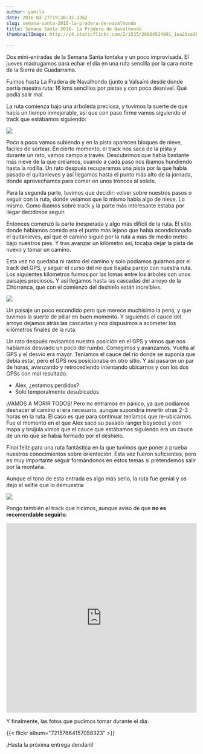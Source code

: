 ```yaml
---
author: yamila
date: 2016-03-27T19:30:32.336Z
slug: semana-santa-2016-la-pradera-de-navalhondo
title: Semana Santa 2016- La Pradera de Navalhondo
thumbnailImage: http://c4.staticflickr.com/2/1535/26004524891_1ea29ce3b3_c.jpg

---
```


Dos mini-entradas de la Semana Santa tontaka y un poco improvisada. El jueves madrugamos para echar el día en una ruta sencilla por la cara norte de la Sierra de Guadarrama.

Fuimos hasta La Pradera de Navalhondo (junto a Valsaín) desde donde partía nuestra ruta: 16 kms sencillos por pistas y con poco desnivel. Qué podía salir mal.

La ruta comienza bajo una arboleda preciosa, y tuvimos la suerte de que hacía un tiempo inmejorable, así que con paso firme vamos siguiendo el track que estábamos siguiendo:

<img src="http://c2.staticflickr.com/2/1682/26004525521_4b2cbcf80c_c.jpg"/>

Poco a poco vamos subiendo y en la pista aparecen bloques de nieve, fáciles de sortear. En cierto momento, el track nos saca de la pista y durante un rato, vamos campo a través. Descubrimos que había bastante más nieve de la que creíamos, cuando a cada paso nos íbamos hundiendo hasta la rodilla. Un rato después recuperamos una pista por la que había pasado el quitanieves y así llegamos hasta el punto más alto de la jornada, donde aprovechamos para comer en unos troncos al solete.

Para la segunda parte, tuvimos que decidir: volver sobre nuestros pasos o seguir con la ruta, donde veíamos que lo mismo había algo de nieve. Lo mismo. Como íbamos sobre track y la parte más interesante estaba por llegar decidimos seguir.

Entonces comenzó la parte inesperada y algo más difícil de la ruta. El sitio donde habíamos comido era el punto más lejano que había acondicionado el quitanieves, así que el camino siguió por la ruta a más de medio metro bajo nuestros pies. Y tras avanzar un kilómetro así, tocaba dejar la pista de nuevo y tomar un camino.

Esta vez no quedaba ni rastro del camino y solo podíamos guiarnos por el track del GPS, y seguir el curso del río que bajaba parejo con nuestra ruta. Los siguientes kilómetros fuimos por las lomas entre los árboles con unos paisajes preciosos. Y así llegamos hasta las cascadas del arroyo de la Chorranca, que con el comienzo del deshielo están increíbles.

<img src="http://c4.staticflickr.com/2/1535/26004524891_1ea29ce3b3_c.jpg"/>

Un paisaje un poco escondido pero que merece muchísimo la pena, y que tuvimos la suerte de pillar en buen momento. Y siguiendo el cauce del arroyo dejamos atrás las cascadas y nos dispusimos a acometer los kilómetros finales de la ruta.

Un rato después revisamos nuestra posición en el GPS y vimos que nos habíamos desviado un poco del rumbo. Corregimos y avanzamos. Vuelta al GPS y el desvío era mayor. Teníamos el cauce del río donde se suponía que debía estar, pero el GPS nos posicionaba en otro sitio. Y así pasaron un par de horas, avanzando y retrocediendo intentando ubicarnos y con los dos GPSs con mal resultado.

- Alex, ¿estamos perdidos?
- Solo temporalmente desubicados

¡VAMOS A MORIR TODOS! Pero no entramos en pánico, ya que podíamos deshacer el camino si era necesario, aunque supondría invertir otras 2-3 horas en la ruta. El caso es que para continuar teníamos que re-ubicarnos. Fue el momento en el que Alex sacó su pasado ranger boyscout y con mapa y brújula vimos que el cauce que estábamos siguiendo era un cauce de un río que se había formado por el deshielo.

Final feliz para una ruta fantástica en la que tuvimos que poner a prueba nuestros conocimientos sobre orientación. Esta vez fueron suficientes, pero es muy importante seguir formándonos en estos temas si pretendemos salir por la montaña.

Aunque el tono de esta entrada es algo más serio, la ruta fue genial y os dejo el selfie que lo demuestra:

<img src="http://c3.staticflickr.com/2/1627/26044931626_3176eba951_c.jpg"/>

Pongo también el track que hicimos, aunque aviso de que **no es recomendable seguirlo**:

<iframe width='100%' height='500px' frameBorder='0' src='https://a.tiles.mapbox.com/v4/yamila.nlplkcgn/attribution,zoompan,zoomwheel.html?access_token=pk.eyJ1IjoieWFtaWxhIiwiYSI6IjUzNDE5ZDRkZjBiZjBiZDY0YTBhZjBmNmUyZGYzYTZiIn0.okLJEzGsBQ6IOgn1mhToIQ#14/40.88/-3.988'></iframe>

Y finalmente, las fotos que pudimos tomar durante el día:

{{< flickr album="72157664157058323" >}}

¡Hasta la próxima entrega dendarii!
